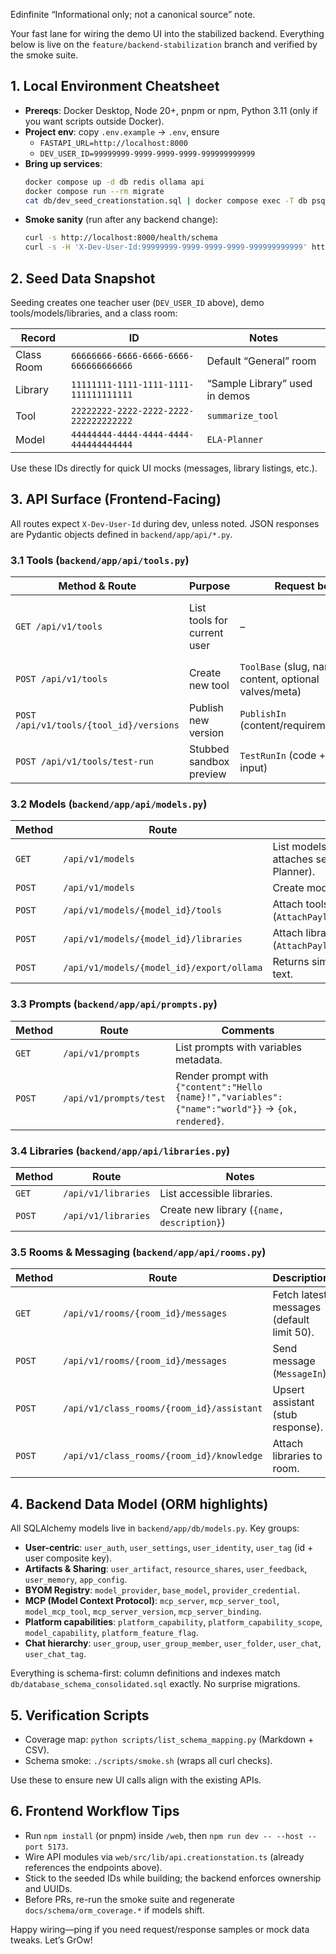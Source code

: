Edinfinite
“Informational only; not a canonical source” note.


Your fast lane for wiring the demo UI into the stabilized backend. Everything below is live on the `feature/backend-stabilization` branch and verified by the smoke suite.

## 1. Local Environment Cheatsheet

- **Prereqs**: Docker Desktop, Node 20+, pnpm or npm, Python 3.11 (only if you want scripts outside Docker).
- **Project env**: copy `.env.example` → `.env`, ensure
  - `FASTAPI_URL=http://localhost:8000`
  - `DEV_USER_ID=99999999-9999-9999-9999-999999999999`
- **Bring up services**:
  ```bash
  docker compose up -d db redis ollama api
  docker compose run --rm migrate
  cat db/dev_seed_creationstation.sql | docker compose exec -T db psql -U app -d appdb
  ```
- **Smoke sanity** (run after any backend change):
  ```bash
  curl -s http://localhost:8000/health/schema
  curl -s -H 'X-Dev-User-Id:99999999-9999-9999-9999-999999999999' http://localhost:8000/api/v1/tools
  ```

## 2. Seed Data Snapshot

Seeding creates one teacher user (`DEV_USER_ID` above), demo tools/models/libraries, and a class room:

| Record | ID | Notes |
| --- | --- | --- |
| Class Room | `66666666-6666-6666-6666-666666666666` | Default “General” room |
| Library | `11111111-1111-1111-1111-111111111111` | “Sample Library” used in demos |
| Tool | `22222222-2222-2222-2222-222222222222` | `summarize_tool` |
| Model | `44444444-4444-4444-4444-444444444444` | `ELA-Planner` |

Use these IDs directly for quick UI mocks (messages, library listings, etc.).

## 3. API Surface (Frontend-Facing)

All routes expect `X-Dev-User-Id` during dev, unless noted. JSON responses are Pydantic objects defined in `backend/app/api/*.py`.

### 3.1 Tools (`backend/app/api/tools.py`)

| Method & Route | Purpose | Request body | Response |
| --- | --- | --- | --- |
| `GET /api/v1/tools` | List tools for current user | – | `[ToolOut]` (id, slug, language, content, etc.) |
| `POST /api/v1/tools` | Create new tool | `ToolBase` (slug, name, content, optional valves/meta) | `ToolOut` |
| `POST /api/v1/tools/{tool_id}/versions` | Publish new version | `PublishIn` (content/requirements/meta) | `{tool_id, version}` |
| `POST /api/v1/tools/test-run` | Stubbed sandbox preview | `TestRunIn` (code + optional input) | `{ok, message}` |

### 3.2 Models (`backend/app/api/models.py`)

| Method | Route | Notes |
| --- | --- | --- |
| `GET` | `/api/v1/models` | List models for user; attaches seeds (ELA Planner). |
| `POST` | `/api/v1/models` | Create model (`ModelIn`). |
| `POST` | `/api/v1/models/{model_id}/tools` | Attach tools (`AttachPayload.tool_ids`). |
| `POST` | `/api/v1/models/{model_id}/libraries` | Attach libraries (`AttachPayload.library_ids`). |
| `POST` | `/api/v1/models/{model_id}/export/ollama` | Returns simple Modelfile text. |

### 3.3 Prompts (`backend/app/api/prompts.py`)

| Method | Route | Comments |
| --- | --- | --- |
| `GET` | `/api/v1/prompts` | List prompts with variables metadata. |
| `POST` | `/api/v1/prompts/test` | Render prompt with `{"content":"Hello {name}!","variables":{"name":"world"}}` → `{ok, rendered}`. |

### 3.4 Libraries (`backend/app/api/libraries.py`)

| Method | Route | Notes |
| --- | --- | --- |
| `GET` | `/api/v1/libraries` | List accessible libraries. |
| `POST` | `/api/v1/libraries` | Create new library (`{name, description}`) |

### 3.5 Rooms & Messaging (`backend/app/api/rooms.py`)

| Method | Route | Description |
| --- | --- | --- |
| `GET` | `/api/v1/rooms/{room_id}/messages` | Fetch latest messages (default limit 50). |
| `POST` | `/api/v1/rooms/{room_id}/messages` | Send message (`MessageIn`). |
| `POST` | `/api/v1/class_rooms/{room_id}/assistant` | Upsert assistant (stub response). |
| `POST` | `/api/v1/class_rooms/{room_id}/knowledge` | Attach libraries to room. |

## 4. Backend Data Model (ORM highlights)

All SQLAlchemy models live in `backend/app/db/models.py`. Key groups:

- **User-centric**: `user_auth`, `user_settings`, `user_identity`, `user_tag` (id + user composite key).
- **Artifacts & Sharing**: `user_artifact`, `resource_shares`, `user_feedback`, `user_memory`, `app_config`.
- **BYOM Registry**: `model_provider`, `base_model`, `provider_credential`.
- **MCP (Model Context Protocol)**: `mcp_server`, `mcp_server_tool`, `model_mcp_tool`, `mcp_server_version`, `mcp_server_binding`.
- **Platform capabilities**: `platform_capability`, `platform_capability_scope`, `model_capability`, `platform_feature_flag`.
- **Chat hierarchy**: `user_group`, `user_group_member`, `user_folder`, `user_chat`, `user_chat_tag`.

Everything is schema-first: column definitions and indexes match `db/database_schema_consolidated.sql` exactly. No surprise migrations.

## 5. Verification Scripts

- Coverage map: `python scripts/list_schema_mapping.py` (Markdown + CSV).
- Schema smoke: `./scripts/smoke.sh` (wraps all curl checks).

Use these to ensure new UI calls align with the existing APIs.

## 6. Frontend Workflow Tips

- Run `npm install` (or pnpm) inside `/web`, then `npm run dev -- --host --port 5173`.
- Wire API modules via `web/src/lib/api.creationstation.ts` (already references the endpoints above).
- Stick to the seeded IDs while building; the backend enforces ownership and UUIDs.
- Before PRs, re-run the smoke suite and regenerate `docs/schema/orm_coverage.*` if models shift.

Happy wiring—ping if you need request/response samples or mock data tweaks. Let’s GrOw!

